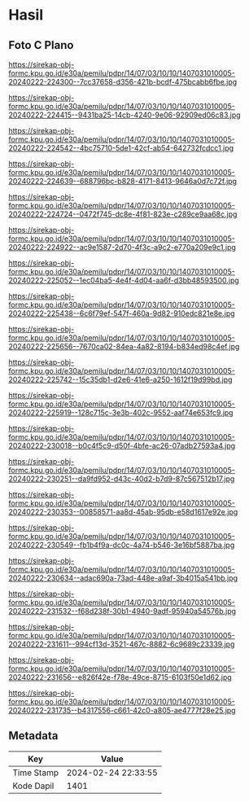 # Hasil

## Foto C Plano

https://sirekap-obj-formc.kpu.go.id/e30a/pemilu/pdpr/14/07/03/10/10/1407031010005-20240222-224300--7cc37658-d356-421b-bcdf-475bcabb6fbe.jpg

https://sirekap-obj-formc.kpu.go.id/e30a/pemilu/pdpr/14/07/03/10/10/1407031010005-20240222-224415--9431ba25-14cb-4240-9e06-92909ed06c83.jpg

https://sirekap-obj-formc.kpu.go.id/e30a/pemilu/pdpr/14/07/03/10/10/1407031010005-20240222-224542--4bc75710-5de1-42cf-ab54-642732fcdcc1.jpg

https://sirekap-obj-formc.kpu.go.id/e30a/pemilu/pdpr/14/07/03/10/10/1407031010005-20240222-224639--688796bc-b828-4171-8413-9646a0d7c72f.jpg

https://sirekap-obj-formc.kpu.go.id/e30a/pemilu/pdpr/14/07/03/10/10/1407031010005-20240222-224724--0472f745-dc8e-4f81-823e-c289ce9aa68c.jpg

https://sirekap-obj-formc.kpu.go.id/e30a/pemilu/pdpr/14/07/03/10/10/1407031010005-20240222-224922--ac9e1587-2d70-4f3c-a9c2-e770a209e9c1.jpg

https://sirekap-obj-formc.kpu.go.id/e30a/pemilu/pdpr/14/07/03/10/10/1407031010005-20240222-225052--1ec04ba5-4e4f-4d04-aa6f-d3bb48593500.jpg

https://sirekap-obj-formc.kpu.go.id/e30a/pemilu/pdpr/14/07/03/10/10/1407031010005-20240222-225438--6c6f79ef-547f-460a-9d82-910edc821e8e.jpg

https://sirekap-obj-formc.kpu.go.id/e30a/pemilu/pdpr/14/07/03/10/10/1407031010005-20240222-225656--7670ca02-84ea-4a82-8194-b834ed98c4ef.jpg

https://sirekap-obj-formc.kpu.go.id/e30a/pemilu/pdpr/14/07/03/10/10/1407031010005-20240222-225742--15c35db1-d2e6-41e6-a250-1612f19d99bd.jpg

https://sirekap-obj-formc.kpu.go.id/e30a/pemilu/pdpr/14/07/03/10/10/1407031010005-20240222-225919--128c715c-3e3b-402c-9552-aaf74e653fc9.jpg

https://sirekap-obj-formc.kpu.go.id/e30a/pemilu/pdpr/14/07/03/10/10/1407031010005-20240222-230018--b0c4f5c9-d50f-4bfe-ac26-07adb27593a4.jpg

https://sirekap-obj-formc.kpu.go.id/e30a/pemilu/pdpr/14/07/03/10/10/1407031010005-20240222-230251--da9fd952-d43c-40d2-b7d9-87c567512b17.jpg

https://sirekap-obj-formc.kpu.go.id/e30a/pemilu/pdpr/14/07/03/10/10/1407031010005-20240222-230353--00858571-aa8d-45ab-95db-e58d1617e92e.jpg

https://sirekap-obj-formc.kpu.go.id/e30a/pemilu/pdpr/14/07/03/10/10/1407031010005-20240222-230549--fb1b4f9a-dc0c-4a74-b546-3e16bf5887ba.jpg

https://sirekap-obj-formc.kpu.go.id/e30a/pemilu/pdpr/14/07/03/10/10/1407031010005-20240222-230634--adac690a-73ad-448e-a9af-3b4015a541bb.jpg

https://sirekap-obj-formc.kpu.go.id/e30a/pemilu/pdpr/14/07/03/10/10/1407031010005-20240222-231532--f68d238f-30b1-4940-9adf-95940a54576b.jpg

https://sirekap-obj-formc.kpu.go.id/e30a/pemilu/pdpr/14/07/03/10/10/1407031010005-20240222-231611--994cf13d-3521-467c-8882-6c9689c23339.jpg

https://sirekap-obj-formc.kpu.go.id/e30a/pemilu/pdpr/14/07/03/10/10/1407031010005-20240222-231656--e826f42e-f78e-49ce-8715-6103f50e1d62.jpg

https://sirekap-obj-formc.kpu.go.id/e30a/pemilu/pdpr/14/07/03/10/10/1407031010005-20240222-231735--b4317556-c661-42c0-a805-ae4777f28e25.jpg


## Metadata

| Key        | Value               |
| ---------- | ------------------- |
| Time Stamp | 2024-02-24 22:33:55 |
| Kode Dapil | 1401                |




